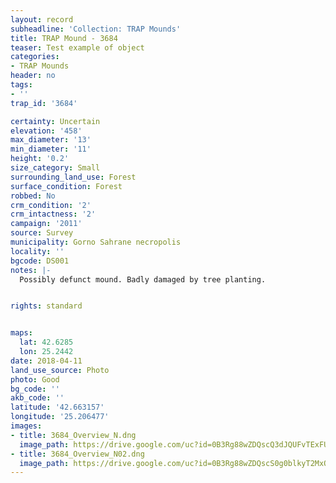 ```yaml
---
layout: record
subheadline: 'Collection: TRAP Mounds'
title: TRAP Mound - 3684
teaser: Test example of object
categories:
- TRAP Mounds
header: no
tags:
- ''
trap_id: '3684'

certainty: Uncertain
elevation: '458'
max_diameter: '13'
min_diameter: '11'
height: '0.2'
size_category: Small
surrounding_land_use: Forest
surface_condition: Forest
robbed: No
crm_condition: '2'
crm_intactness: '2'
campaign: '2011'
source: Survey
municipality: Gorno Sahrane necropolis
locality: ''
bgcode: DS001
notes: |-
  Possibly defunct mound. Badly damaged by tree planting.


rights: standard


maps:
  lat: 42.6285
  lon: 25.2442
date: 2018-04-11
land_use_source: Photo
photo: Good
bg_code: ''
akb_code: ''
latitude: '42.663157'
longitude: '25.206477'
images:
- title: 3684_Overview_N.dng
  image_path: https://drive.google.com/uc?id=0B3Rg88wZDQscQ3dJQUFvTExFUGM
- title: 3684_Overview_N02.dng
  image_path: https://drive.google.com/uc?id=0B3Rg88wZDQscS0g0blkyT2MxQms
---
```

